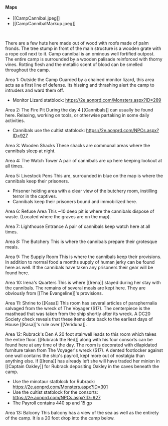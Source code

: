 #### Maps
- [[CampCannibal.jpeg]]
- [[CampCannibalMarkup.jpeg]]
<br>

There are a few huts here made out of wood with roofs made of palm fronds. The tree stump in front of the main structure is a wooden grate with a rope coil next to it. Camp cannibal is an ominous well fortified outpost.
The entire camp is surrounded by a wooden palisade reinforced with thorny vines. Rotting flesh and the metallic scent of blood can be smelled throughout the camp.

Area 1: Outside the Camp
Guarded by a chained monitor lizard, this area acts as a first line of defense. Its hissing and thrashing alert the camp to intruders and ward them off.
- Monitor Lizard statblock: https://2e.aonprd.com/Monsters.aspx?ID=289

Area 2: The Fire Pit
During the day 4 [[Cannibals]] can usually be found here. Relaxing, working on tools, or otherwise partaking in some daily activities.
- Cannibals use the cultist statblock: https://2e.aonprd.com/NPCs.aspx?ID=927

Area 3: Wooden Shacks
These shacks are communal areas where the cannibals sleep at night. 

Area 4: The Watch Tower
A pair of cannibals are up here keeping lookout at all times.

Area 5: Livestock Pens
This are, surrounded in blue on the map is where the cannibals keep their prisoners. 
- Prisoner holding area with a clear view of the butchery room, instilling terror in the captives.
- Cannibals keep their prisoners bound and immobilized here.

Area 6: Refuse Area
This ~10 deep pit is where the cannibals dispose of waste. (Located where the graves are on the map).

Area 7: Lighthouse Entrance 
A pair of cannibals keep watch here at all times.

Area 8: The Butchery
This is where the cannibals prepare their grotesque meals.

Area 9: The Supply Room
This is where the cannibals keep their provisions. In addition to normal food a months supply of human jerky can be found here as well. If the cannibals have taken any prisoners their gear will be found here.

Area 10: Irena's Quarters
This is where [[Irena]] stayed during her stay with the cannibals. The remains of several meals are kept here. They are obviously from [[The Evangeline]]'s provisions.

Area 11: Shrine to [[Kasa]]
This room has several articles of paraphernalia salvaged from the wreck of The Voyager (S17). The centerpiece is the masthead that was taken from the ship shortly after its wreck. A DC20 Society check reveals that these items date back to the earliest days of House [[Kasa]]'s rule over [[Veriduna]].

Area 12: Rubrack's Den
A 20 foot stairwell leads to this room which takes the entire floor. [[Rubrack the Red]] along with his four consorts can be found here at any time of the day. The room is decorated with dilapidated furniture taken from The Voyager's wreck (S17). A dented footlocker against one wall contains the ship's payroll, kept more out of nostalgia than anything else. If [[Irena]] has already left she will have traded her minion in [[Captain Oakley]] for Rubrack depositing Oakley in the caves beneath the camp.
- Use the minotaur statblock for Rubrack: https://2e.aonprd.com/Monsters.aspx?ID=301
- Use the cultist statblock for the consorts: https://2e.aonprd.com/NPCs.aspx?ID=927
- The Payroll contains 440 sp and 15 gp

Area 13: Balcony
This balcony has a view of the sea as well as the entirety of the camp. It is a 20 foot drop into the camp below.
